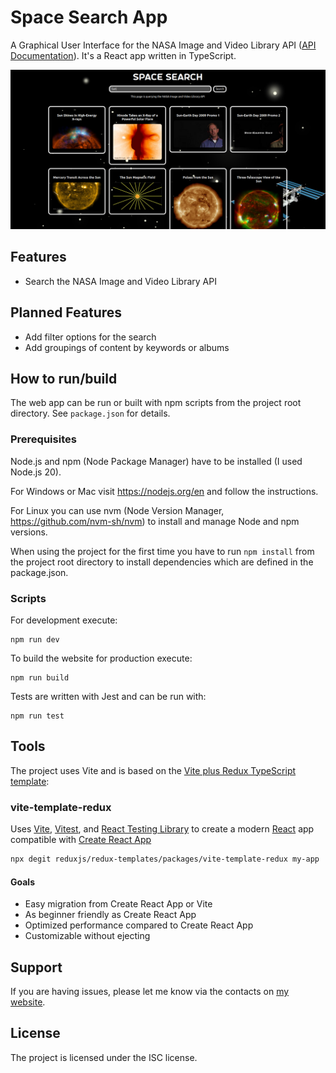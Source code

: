 # Space Search App

A Graphical User Interface for the NASA Image and Video Library API ([API Documentation](https://images.nasa.gov/docs/images.nasa.gov_api_docs.pdf)). It's a React app written in TypeScript.

![Screenshot of online store mock application showcasing the shopping cart](space-app_example.png)

## Features

- Search the NASA Image and Video Library API

## Planned Features

- Add filter options for the search
- Add groupings of content by keywords or albums

## How to run/build

The web app can be run or built with npm scripts from the project root directory. See `package.json` for details.

### Prerequisites

Node.js and npm (Node Package Manager) have to be installed (I used Node.js 20).

For Windows or Mac visit https://nodejs.org/en and follow the instructions.

For Linux you can use nvm (Node Version Manager, https://github.com/nvm-sh/nvm) to install and manage Node and npm versions.

When using the project for the first time you have to run `npm install` from the project root directory to install dependencies which are defined in the package.json.

### Scripts

For development execute:

    npm run dev

To build the website for production execute:

    npm run build

Tests are written with Jest and can be run with:

    npm run test

## Tools

The project uses Vite and is based on the [Vite plus Redux TypeScript template](https://redux-toolkit.js.org/introduction/getting-started):

### vite-template-redux

Uses [Vite](https://vitejs.dev/), [Vitest](https://vitest.dev/), and [React Testing Library](https://github.com/testing-library/react-testing-library) to create a modern [React](https://react.dev/) app compatible with [Create React App](https://create-react-app.dev/)

```sh
npx degit reduxjs/redux-templates/packages/vite-template-redux my-app
```

#### Goals

- Easy migration from Create React App or Vite
- As beginner friendly as Create React App
- Optimized performance compared to Create React App
- Customizable without ejecting

## Support

If you are having issues, please let me know via the contacts on [my website](https://sjohannknecht.de).

## License

The project is licensed under the ISC license.
